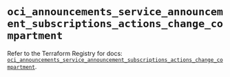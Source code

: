 # `oci_announcements_service_announcement_subscriptions_actions_change_compartment`

Refer to the Terraform Registry for docs: [`oci_announcements_service_announcement_subscriptions_actions_change_compartment`](https://registry.terraform.io/providers/hashicorp/oci/7.19.0/docs/resources/announcements_service_announcement_subscriptions_actions_change_compartment).
